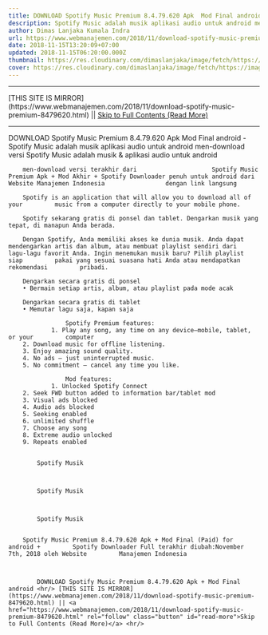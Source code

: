 ```yaml
---
title: DOWNLOAD Spotify Music Premium 8.4.79.620 Apk  Mod Final android
description: Spotify Music adalah musik aplikasi audio untuk android men-download versi
author: Dimas Lanjaka Kumala Indra
url: https://www.webmanajemen.com/2018/11/download-spotify-music-premium-8479620.html
date: 2018-11-15T13:20:09+07:00
updated: 2018-11-15T06:20:00.000Z
thumbnail: https://res.cloudinary.com/dimaslanjaka/image/fetch/https://image.revdl.com/2015/01/Spotify-Music-1.jpg
cover: https://res.cloudinary.com/dimaslanjaka/image/fetch/https://image.revdl.com/2015/01/Spotify-Music-1.jpg
---
```


<hr/> [THIS SITE IS MIRROR](https://www.webmanajemen.com/2018/11/download-spotify-music-premium-8479620.html) || <a href="https://www.webmanajemen.com/2018/11/download-spotify-music-premium-8479620.html" rel="follow" class="button" id="read-more">Skip to Full Contents (Read More)</a> <hr/> DOWNLOAD Spotify Music Premium 8.4.79.620 Apk  Mod Final android - Spotify Music adalah musik aplikasi audio untuk android men-download versi Spotify Music                adalah musik & aplikasi audio untuk android     
    
        men-download versi terakhir dari                     Spotify Music                Premium Apk + Mod Akhir + Spotify Downloader penuh untuk android dari                     Website Manajemen Indonesia                 dengan link langsung     
    
        Spotify is an application that will allow you to download all of your         music from a computer directly to your mobile phone.     
    
        Spotify sekarang gratis di ponsel dan tablet. Dengarkan musik yang         tepat, di manapun Anda berada.     
    
        Dengan Spotify, Anda memiliki akses ke dunia musik. Anda dapat         mendengarkan artis dan album, atau membuat playlist sendiri dari         lagu-lagu favorit Anda. Ingin menemukan musik baru? Pilih playlist siap         pakai yang sesuai suasana hati Anda atau mendapatkan rekomendasi         pribadi.     
    
        Dengarkan secara gratis di ponsel         
        • Bermain setiap artis, album, atau playlist pada mode acak     
    
        Dengarkan secara gratis di tablet         
        • Memutar lagu saja, kapan saja     
    
                    Spotify Premium features:             
                1. Play any song, any time on any device–mobile, tablet, or your         computer         
        2. Download music for offline listening.         
        3. Enjoy amazing sound quality.         
        4. No ads – just uninterrupted music.         
        5. No commitment – cancel any time you like.     
    
                    Mod features:             
                1. Unlocked Spotify Connect         
        2. Seek FWD button added to information bar/tablet mod         
        3. Visual ads blocked         
        4. Audio ads blocked         
        5. Seeking enabled         
        6. unlimited shuffle         
        7. Choose any song         
        8. Extreme audio unlocked         
        9. Repeats enabled     
    
                                    
            Spotify Musik         
    
    
                                    
            Spotify Musik         
    
    
                                    
            Spotify Musik         
    
    
        Spotify Music Premium 8.4.79.620 Apk + Mod Final (Paid) for android +         Spotify Downloader Full terakhir diubah:November 7th, 2018 oleh Website         Manajemen Indonesia     
    
    

            DOWNLOAD Spotify Music Premium 8.4.79.620 Apk + Mod Final android <hr/> [THIS SITE IS MIRROR](https://www.webmanajemen.com/2018/11/download-spotify-music-premium-8479620.html) || <a href="https://www.webmanajemen.com/2018/11/download-spotify-music-premium-8479620.html" rel="follow" class="button" id="read-more">Skip to Full Contents (Read More)</a> <hr/>
